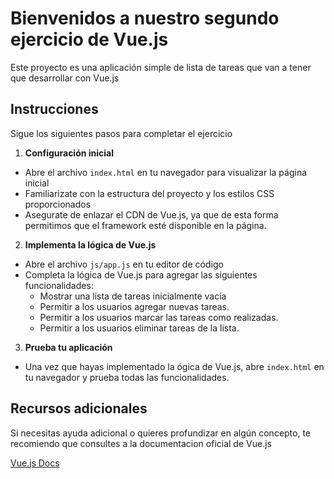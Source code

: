 # Bienvenidos a nuestro segundo ejercicio de Vue.js

Este proyecto es una aplicación simple de lista de tareas que van a tener que desarrollar con Vue.js

## Instrucciones

Sigue los siguientes pasos para completar el ejercicio

1. **Configuración inicial**
- Abre el archivo `index.html` en tu navegador para visualizar la página inicial
- Familiarizate con la estructura del proyecto y los estilos CSS proporcionados
- Asegurate de enlazar el CDN de Vue.js, ya que de esta forma permitimos que el framework esté disponible en la página.

2. **Implementa la lógica de Vue.js**
- Abre el archivo `js/app.js` en tu editor de código
- Completa la lógica de Vue.js para agregar las siguientes funcionalidades: 
  - Mostrar una lista de tareas inicialmente vacía
  - Permitir a los usuarios agregar nuevas tareas.
  - Permitir a los usuarios marcar las tareas como realizadas.
  - Permitir a los usuarios eliminar tareas de la lista.

3. **Prueba tu aplicación**
- Una vez que hayas implementado la ógica de Vue.js, abre `index.html` en tu navegador y prueba todas las funcionalidades.

## Recursos adicionales

Si necesitas ayuda adicional o quieres profundizar en algún concepto, te recomiendo que consultes a la documentacion oficial de Vue.js

[Vue.js Docs](https://vuejs.org)
